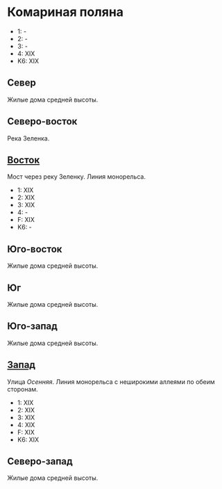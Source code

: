 # Комариная поляна

* 1:    -
* 2:    -
* 3:    -
* 4:    XIX
* K6:   XIX

## Север

Жилые дома средней высоты.

## Северо-восток

Река Зеленка.

## [Восток](./10540045.md)

Мост через реку Зеленку.
Линия монорельса.

* 1:    XIX
* 2:    XIX
* 3:    XIX
* 4:    -
* F:    XIX
* K6:   -

## Юго-восток

Жилые дома средней высоты.

## Юг

Жилые дома средней высоты.

## Юго-запад

Жилые дома средней высоты.

## [Запад](./10520045.md)

Улица *Осенняя*.
Линия монорельса с неширокими аллеями по обеим сторонам.

* 1:    XIX
* 2:    XIX
* 3:    XIX
* 4:    XIX
* F:    XIX
* K6:   XIX

## Северо-запад

Жилые дома средней высоты.
